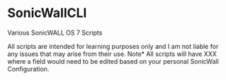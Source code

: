 # SonicWallCLI
Various SonicWALL OS 7 Scripts

All scripts are intended for learning purposes only and I am not liable for any issues that may arise from their use.
Note* All scripts will have XXX where a field would need to be edited based on your personal SonicWall Configuration. 
